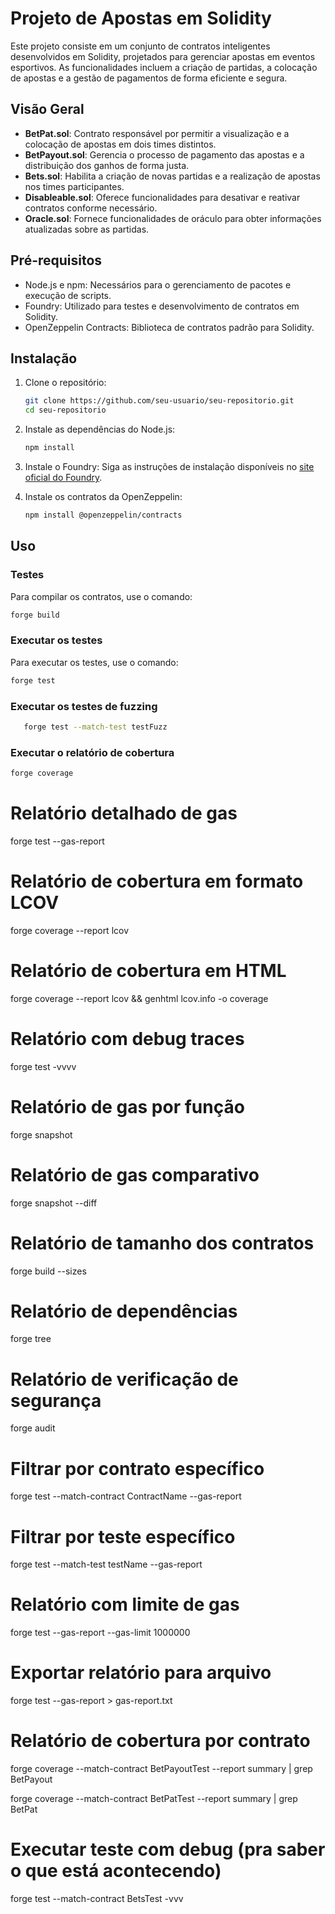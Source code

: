 # Projeto de Apostas em Solidity

Este projeto consiste em um conjunto de contratos inteligentes desenvolvidos em Solidity, projetados para gerenciar apostas em eventos esportivos. As funcionalidades incluem a criação de partidas, a colocação de apostas e a gestão de pagamentos de forma eficiente e segura.

## Visão Geral

- **BetPat.sol**: Contrato responsável por permitir a visualização e a colocação de apostas em dois times distintos.
- **BetPayout.sol**: Gerencia o processo de pagamento das apostas e a distribuição dos ganhos de forma justa.
- **Bets.sol**: Habilita a criação de novas partidas e a realização de apostas nos times participantes.
- **Disableable.sol**: Oferece funcionalidades para desativar e reativar contratos conforme necessário.
- **Oracle.sol**: Fornece funcionalidades de oráculo para obter informações atualizadas sobre as partidas.

## Pré-requisitos

- Node.js e npm: Necessários para o gerenciamento de pacotes e execução de scripts.
- Foundry: Utilizado para testes e desenvolvimento de contratos em Solidity.
- OpenZeppelin Contracts: Biblioteca de contratos padrão para Solidity.

## Instalação

1. Clone o repositório:

   ```bash
   git clone https://github.com/seu-usuario/seu-repositorio.git
   cd seu-repositorio
   ```

2. Instale as dependências do Node.js:

   ```bash
   npm install
   ```

3. Instale o Foundry:
   Siga as instruções de instalação disponíveis no [site oficial do Foundry](https://getfoundry.sh/).

4. Instale os contratos da OpenZeppelin:
   ```bash
   npm install @openzeppelin/contracts
   ```

## Uso

### Testes

Para compilar os contratos, use o comando:

```bash
forge build
```

### Executar os testes

Para executar os testes, use o comando:

```bash
forge test
```

### Executar os testes de fuzzing

```bash
   forge test --match-test testFuzz
```

### Executar o relatório de cobertura

```bash
forge coverage
```

# Relatório detalhado de gas

forge test --gas-report

# Relatório de cobertura em formato LCOV

forge coverage --report lcov

# Relatório de cobertura em HTML

forge coverage --report lcov && genhtml lcov.info -o coverage

# Relatório com debug traces

forge test -vvvv

# Relatório de gas por função

forge snapshot

# Relatório de gas comparativo

forge snapshot --diff

# Relatório de tamanho dos contratos

forge build --sizes

# Relatório de dependências

forge tree

# Relatório de verificação de segurança

forge audit

# Filtrar por contrato específico

forge test --match-contract ContractName --gas-report

# Filtrar por teste específico

forge test --match-test testName --gas-report

# Relatório com limite de gas

forge test --gas-report --gas-limit 1000000

# Exportar relatório para arquivo

forge test --gas-report > gas-report.txt

# Relatório de cobertura por contrato

forge coverage --match-contract BetPayoutTest --report summary | grep BetPayout

forge coverage --match-contract BetPatTest --report summary | grep BetPat

# Executar teste com debug (pra saber o que está acontecendo)

forge test --match-contract BetsTest -vvv
